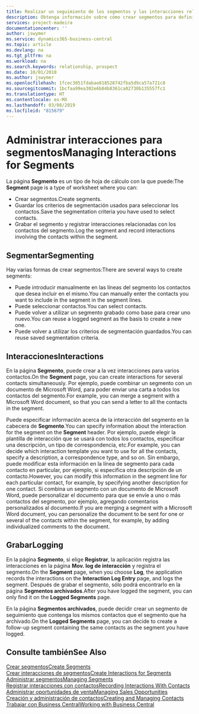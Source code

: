 ```yaml
---
title: Realizar un seguimiento de los segmentos y las interacciones relacionadas | Documentos de Microsoft
description: Obtenga información sobre cómo crear segmentos para definir grupos de contactos y especificar interacciones para los segmentos.
services: project-madeira
documentationcenter: ''
author: jswymer
ms.service: dynamics365-business-central
ms.topic: article
ms.devlang: na
ms.tgt_pltfrm: na
ms.workload: na
ms.search.keywords: relationship, prospect
ms.date: 10/01/2018
ms.author: jswymer
ms.openlocfilehash: 1fcec3051fdabae818528742fba5d9ca57a721c8
ms.sourcegitcommit: 1bcfaa99ea302e6b84b8361ca02730b135557fc1
ms.translationtype: HT
ms.contentlocale: es-MX
ms.lasthandoff: 03/08/2019
ms.locfileid: "815679"
---
```

# <a name="managing-interactions-for-segments"></a><span data-ttu-id="e7520-103">Administrar interacciones para segmentos</span><span class="sxs-lookup"><span data-stu-id="e7520-103">Managing Interactions for Segments</span></span>
<span data-ttu-id="e7520-104">La página **Segmento** es un tipo de hoja de cálculo con la que puede:</span><span class="sxs-lookup"><span data-stu-id="e7520-104">The **Segment** page is a type of worksheet where you can:</span></span>

* <span data-ttu-id="e7520-105">Crear segmentos.</span><span class="sxs-lookup"><span data-stu-id="e7520-105">Create segments.</span></span>
* <span data-ttu-id="e7520-106">Guardar los criterios de segmentación usados para seleccionar los contactos.</span><span class="sxs-lookup"><span data-stu-id="e7520-106">Save the segmentation criteria you have used to select contacts.</span></span>
* <span data-ttu-id="e7520-107">Grabar el segmento y registrar interacciones relacionadas con los contactos del segmento.</span><span class="sxs-lookup"><span data-stu-id="e7520-107">Log the segment and record interactions involving the contacts within the segment.</span></span>

## <a name="segmenting"></a><span data-ttu-id="e7520-108">Segmentar</span><span class="sxs-lookup"><span data-stu-id="e7520-108">Segmenting</span></span>
<span data-ttu-id="e7520-109">Hay varias formas de crear segmentos:</span><span class="sxs-lookup"><span data-stu-id="e7520-109">There are several ways to create segments:</span></span>

* <span data-ttu-id="e7520-110">Puede introducir manualmente en las líneas del segmento los contactos que desea incluir en el mismo.</span><span class="sxs-lookup"><span data-stu-id="e7520-110">You can manually enter the contacts you want to include in the segment in the segment lines.</span></span>
* <span data-ttu-id="e7520-111">Puede seleccionar contactos.</span><span class="sxs-lookup"><span data-stu-id="e7520-111">You can select contacts.</span></span>
* <span data-ttu-id="e7520-112">Puede volver a utilizar un segmento grabado como base para crear uno nuevo.</span><span class="sxs-lookup"><span data-stu-id="e7520-112">You can reuse a logged segment as the basis to create a new one.</span></span>
* <span data-ttu-id="e7520-113">Puede volver a utilizar los criterios de segmentación guardados.</span><span class="sxs-lookup"><span data-stu-id="e7520-113">You can reuse saved segmentation criteria.</span></span>

## <a name="interactions"></a><span data-ttu-id="e7520-114">Interacciones</span><span class="sxs-lookup"><span data-stu-id="e7520-114">Interactions</span></span>
<span data-ttu-id="e7520-115">En la página **Segmento**, puede crear a la vez interacciones para varios contactos.</span><span class="sxs-lookup"><span data-stu-id="e7520-115">On the **Segment** page, you can create interactions for several contacts simultaneously.</span></span> <span data-ttu-id="e7520-116">Por ejemplo, puede combinar un segmento con un documento de Microsoft Word, para poder enviar una carta a todos los contactos del segmento.</span><span class="sxs-lookup"><span data-stu-id="e7520-116">For example, you can merge a segment with a Microsoft Word document, so that you can send a letter to all the contacts in the segment.</span></span>

<span data-ttu-id="e7520-117">Puede especificar información acerca de la interacción del segmento en la cabecera de **Segmento**.</span><span class="sxs-lookup"><span data-stu-id="e7520-117">You can specify information about the interaction for the segment on the **Segment** header.</span></span> <span data-ttu-id="e7520-118">Por ejemplo, puede elegir la plantilla de interacción que se usará con todos los contactos, especificar una descripción, un tipo de correspondencia, etc.</span><span class="sxs-lookup"><span data-stu-id="e7520-118">For example, you can decide which interaction template you want to use for all the contacts, specify a description, a correspondence type, and so on.</span></span> <span data-ttu-id="e7520-119">Sin embargo, puede modificar esta información en la línea de segmento para cada contacto en particular, por ejemplo, si especifica otra descripción de un contacto.</span><span class="sxs-lookup"><span data-stu-id="e7520-119">However, you can modify this information in the segment line for each particular contact, for example, by specifying another description for one contact.</span></span> <span data-ttu-id="e7520-120">Si combina un segmento con un documento de Microsoft Word, puede personalizar el documento para que se envíe a uno o más contactos del segmento, por ejemplo, agregando comentarios personalizados al documento.</span><span class="sxs-lookup"><span data-stu-id="e7520-120">If you are merging a segment with a Microsoft Word document, you can personalize the document to be sent for one or several of the contacts within the segment, for example, by adding individualized comments to the document.</span></span>

## <a name="logging"></a><span data-ttu-id="e7520-121">Grabar</span><span class="sxs-lookup"><span data-stu-id="e7520-121">Logging</span></span>
<span data-ttu-id="e7520-122">En la página **Segmento**, si elige **Registrar**, la aplicación registra las interacciones en la página **Mov. log de interacción** y registra el segmento.</span><span class="sxs-lookup"><span data-stu-id="e7520-122">On the **Segment** page, when you choose **Log**, the application records the interactions on the **Interaction Log Entry** page, and logs the segment.</span></span> <span data-ttu-id="e7520-123">Después de grabar el segmento, sólo podrá encontrarlo en la página **Segmentos archivados**.</span><span class="sxs-lookup"><span data-stu-id="e7520-123">After you have logged the segment, you can only find it on the **Logged Segments** page.</span></span>

<span data-ttu-id="e7520-124">En la página **Segmentos archivados**, puede decidir crear un segmento de seguimiento que contenga los mismos contactos que el segmento que ha archivado.</span><span class="sxs-lookup"><span data-stu-id="e7520-124">On the **Logged Segments** page, you can decide to create a follow-up segment containing the same contacts as the segment you have logged.</span></span>

## <a name="see-also"></a><span data-ttu-id="e7520-125">Consulte también</span><span class="sxs-lookup"><span data-stu-id="e7520-125">See Also</span></span>
[<span data-ttu-id="e7520-126">Crear segmentos</span><span class="sxs-lookup"><span data-stu-id="e7520-126">Create Segments</span></span>](marketing-how-create-segment.md)  
[<span data-ttu-id="e7520-127">Crear interacciones de segmentos</span><span class="sxs-lookup"><span data-stu-id="e7520-127">Create Interactions for Segments</span></span>](marketing-how-create-interactions.md)  
[<span data-ttu-id="e7520-128">Administrar segmentos</span><span class="sxs-lookup"><span data-stu-id="e7520-128">Managing Segments</span></span>](marketing-segments.md)  
[<span data-ttu-id="e7520-129">Registrar interacciones con contactos</span><span class="sxs-lookup"><span data-stu-id="e7520-129">Recording Interactions With Contacts</span></span>](marketing-interactions.md)  
[<span data-ttu-id="e7520-130">Administrar oportunidades de venta</span><span class="sxs-lookup"><span data-stu-id="e7520-130">Managing Sales Opportunities</span></span>](marketing-manage-sales-opportunities.md)  
[<span data-ttu-id="e7520-131">Creación y administración de contactos</span><span class="sxs-lookup"><span data-stu-id="e7520-131">Creating and Managing Contacts</span></span>](marketing-contacts.md)  
[<span data-ttu-id="e7520-132">Trabajar con Business Central</span><span class="sxs-lookup"><span data-stu-id="e7520-132">Working with Business Central</span></span>](ui-work-product.md)
